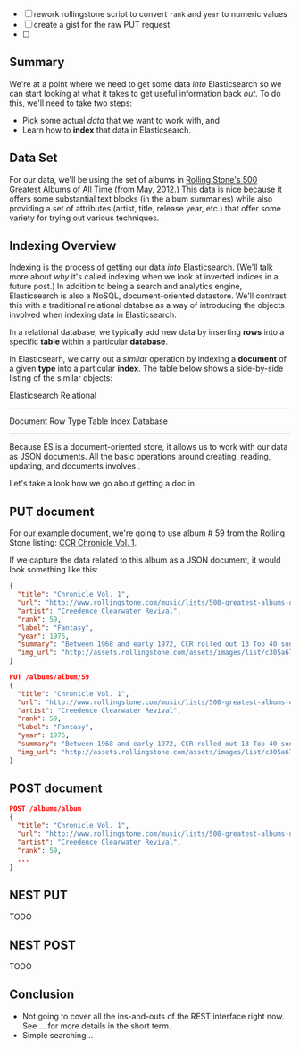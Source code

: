 * [ ] rework rollingstone script to convert `rank` and `year` to numeric values
* [ ] create a gist for the raw PUT request
* [ ] 



## Summary

We're at a point where we need to get some data _into_ Elasticsearch so we can start looking at what
it takes to get useful information back _out_.  To do this, we'll need to take two steps:

* Pick some actual _data_ that we want to work with, and 
* Learn how to **index** that data in Elasticsearch.

## Data Set

For our data, we'll be using the set of albums in
[Rolling Stone's 500 Greatest Albums of All Time](http://www.rollingstone.com/music/lists/500-greatest-albums-of-all-time-20120531)
(from May, 2012.)  This data is nice because it offers some substantial text blocks (in the album
summaries) while also providing a set of attributes (artist, title, release year, etc.) that offer
some variety for trying out various techniques.

## Indexing Overview

Indexing is the process of getting our data _into_ Elasticsearch.  (We'll talk more about _why_ it's
called indexing when we look at inverted indices in a future post.)  In addition to being a search
and analytics engine, Elasticsearch is also a NoSQL, document-oriented datastore.  We'll contrast
this with a traditional relational databse as a way of introducing the objects involved when
indexing data in Elasticsearch.

In a relational database, we typically add new data by inserting **rows** into a specific **table** within a particular **database**.

In Elasticsearh, we carry out a _similar_ operation by indexing a **document** of a given **type** into a particular **index**.  The table below shows a
side-by-side listing of the similar objects:

Elasticsearch		Relational
---------------		----------
Document			Row 
Type				Table
Index				Database
---------------		----------

Because ES is a document-oriented store, it allows us to work with our data as JSON documents.  All
the basic operations around creating, reading, updating, and documents involves .

Let's take a look how we go about getting a doc in.


## PUT document

For our example document, we're going to use album # 59 from the Rolling Stone listing:
[CCR Chronicle Vol. 1](http://www.rollingstone.com/music/lists/500-greatest-albums-of-all-time-20120531/creedence-clearwater-revival-chronicle-vol-1-20120524).

If we capture the data related to this album as a JSON document, it would look something like this:

```json
{
  "title": "Chronicle Vol. 1",
  "url": "http://www.rollingstone.com/music/lists/500-greatest-albums-of-all-time-20120531/creedence-clearwater-revival-chronicle-vol-1-20120524",
  "artist": "Creedence Clearwater Revival",
  "rank": 59,
  "label": "Fantasy",
  "year": 1976,
  "summary": "Between 1968 and early 1972, CCR rolled out 13 Top 40 songs, which still stand as the most impressive run of hits made by an American ... ",
  "img_url": "http://assets.rollingstone.com/assets/images/list/c305a673692a96976fce8b404c1bf141b7db621e.jpg"
}
```





```json
PUT /albums/album/59
{
  "title": "Chronicle Vol. 1",
  "url": "http://www.rollingstone.com/music/lists/500-greatest-albums-of-all-time-20120531/creedence-clearwater-revival-chronicle-vol-1-20120524",
  "artist": "Creedence Clearwater Revival",
  "rank": 59,
  "label": "Fantasy",
  "year": 1976,
  "summary": "Between 1968 and early 1972, CCR rolled out 13 Top 40 songs, which still stand as the most impressive run of hits made by an American ... ",
  "img_url": "http://assets.rollingstone.com/assets/images/list/c305a673692a96976fce8b404c1bf141b7db621e.jpg"
}
```


## POST document



```json
POST /albums/album
{
  "title": "Chronicle Vol. 1",
  "url": "http://www.rollingstone.com/music/lists/500-greatest-albums-of-all-time-20120531/creedence-clearwater-revival-chronicle-vol-1-20120524",
  "artist": "Creedence Clearwater Revival",
  "rank": 59,
  ...
}
```


## NEST PUT

TODO


## NEST POST

TODO


## Conclusion

* Not going to cover all the ins-and-outs of the REST interface right now.  See ... for more details in the short term.
* Simple searching...
